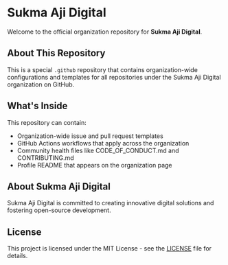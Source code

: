 # Sukma Aji Digital

Welcome to the official organization repository for **Sukma Aji Digital**.

## About This Repository

This is a special `.github` repository that contains organization-wide configurations and templates for all repositories under the Sukma Aji Digital organization on GitHub.

## What's Inside

This repository can contain:
- Organization-wide issue and pull request templates
- GitHub Actions workflows that apply across the organization
- Community health files like CODE_OF_CONDUCT.md and CONTRIBUTING.md
- Profile README that appears on the organization page

## About Sukma Aji Digital

Sukma Aji Digital is committed to creating innovative digital solutions and fostering open-source development.

## License

This project is licensed under the MIT License - see the [LICENSE](LICENSE) file for details.